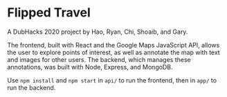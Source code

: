 # Flipped Travel

A DubHacks 2020 project by Hao, Ryan, Chi, Shoaib, and Gary.

The frontend, built with React and the Google Maps JavaScript API, allows the user to explore points of interest, as well as annotate the map with text and images for other users. The backend, which manages these annotations, was built with Node, Express, and MongoDB.

Use `npm install` and `npm start` in `api/` to run the frontend, then in `app/` to run the backend.
